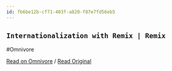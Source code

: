 ```yaml
---
id: fb6be12b-cf71-403f-a820-f87e7fd56eb5
---
```


## `Internationalization with Remix | Remix`
#Omnivore

[Read on Omnivore](https://omnivore.app/me/https-remix-run-blog-remix-i-18-n-191f6b02fc6) / [Read Original](https://remix.run/blog/remix-i18n)


